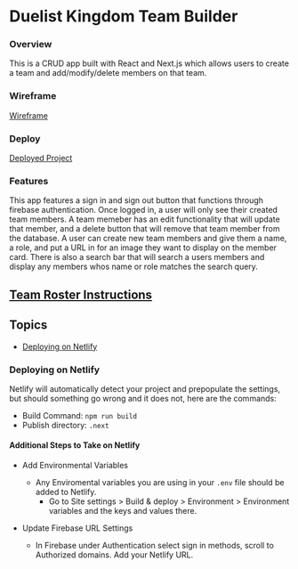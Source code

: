 # Duelist Kingdom Team Builder
### Overview

This is a CRUD app built with React and Next.js which allows users to create a team and add/modify/delete members on that team.

### Wireframe
[Wireframe](https://www.figma.com/file/t385bLACbhU8B3bu0YCTNq/Team-Roster-Individual-Assessment?node-id=0-1&t=6bNytd6mHl1W4rlY-0)

### Deploy
[Deployed Project](https://tjp-team-roster.netlify.app)

### Features
This app features a sign in and sign out button that functions through firebase authentication. Once logged in, a user will only see their created team members. A team memeber has an edit functionality that will update that member, and a delete button that will remove that team member from the database. A user can create new team members and give them a name, a role, and put a URL in for an image they want to display on the member card. There is also a search bar that will search a users members and display any members whos name or role matches the search query.


## [Team Roster Instructions](./INSTRUCTIONS.md)

## Topics
- [Deploying on Netlify](#deploying-on-netlify)
### Deploying on Netlify
Netlify will automatically detect your project and prepopulate the settings, but should something go wrong and it does not, here are the commands:

- Build Command: `npm run build`
- Publish directory: `.next`

#### Additional Steps to Take on Netlify
- Add Environmental Variables
    - Any Enviromental variables you are using in your `.env` file should be added to Netlify. 
        - Go to Site settings > Build & deploy > Environment > Environment variables and the keys and values there.

- Update Firebase URL Settings
    - In Firebase under Authentication select sign in methods, scroll to Authorized domains. Add your Netlify URL.
